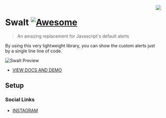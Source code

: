 <!--
*** Hey there! Thanks for checking this readme
*** If you do love my work, kinda follow me
*** that motivates me a lot :D
*** Thanks again!
-->
<!--
[![Contributors][contributors-shield]][contributors-url]
[![Forks][forks-shield]][forks-url]
[![Stargazers][stars-shield]][stars-url]
[![MIT License][license-shield]][license-url]
-->

<img src="https://firebasestorage.googleapis.com/v0/b/scholar-engine-32b26.appspot.com/o/Frame%204.png?alt=media&token=497b4a62-56e6-4ea2-91a7-a6bc26cb2b2a" align="right"/>

# Swalt [![Awesome](https://cdn.rawgit.com/sindresorhus/awesome/d7305f38d29fed78fa85652e3a63e154dd8e8829/media/badge.svg)](https://github.com/codeninja02)
> An amazing replacement for Javascript's default alerts

By using this very lightweight library, you can show the custom alerts just by a single line line of code.

![Swalt Preview](https://firebasestorage.googleapis.com/v0/b/scholar-engine-32b26.appspot.com/o/swalt2%201.png?alt=media&token=8d3969b3-f0e0-4db7-83f6-241104e7bd75)

- [VIEW DOCS AND DEMO](https://swalt.netlify.app)

## Setup

<!--
Just set your firebase configurations in the file `\js\script.js)` on line `86`

```sh
  var config = {
    apiKey: "<YOUR_API_KEY>",
    authDomain: '<AUTH_DOMAIN>',
    databaseURL: '<DATABASE_URL>',
    storageBucket: '<BUCKET>',
    messagingSenderId: '<SENDER_ID>'
  }
```
-->

### Social Links

- [INSTAGRAM](https://www.instagram.com/codeninja02/)

